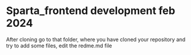 # Sparta_frontend development feb 2024

After cloning go to that folder, where you have cloned your repository and try to add some files, edit the redme.md file


